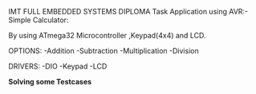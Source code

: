 IMT FULL EMBEDDED SYSTEMS DIPLOMA Task
Application using AVR:-
Simple Calculator:

By using ATmega32 Microcontroller ,Keypad(4x4) and LCD.

OPTIONS:
-Addition
-Subtraction
-Multiplication
-Division

DRIVERS:
-DIO
-Keypad
-LCD

**Solving some Testcases**
